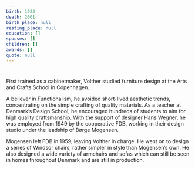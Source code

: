 ```yaml
---
birth: 1923
death: 2001
birth_place: null
resting_place: null
education: []
spouses: []
children: []
awards: []
quote: null
---
```


#

First trained as a cabinetmaker, Volther studied furniture design at the Arts and Crafts School in Copenhagen.

A believer in Functionalism, he avoided short-lived aesthetic trends, concentrating on the simple crafting of quality materials. As a teacher at Denmark’s Design School, he encouraged hundreds of students to aim for high quality craftsmanship. With the support of designer Hans Wegner, he was employed from 1949 by the cooperative FDB, working in their design studio under the leadship of Børge Mogensen.

Mogensen left FDB in 1959, leaving Volther in charge. He went on to design a series of Windsor chairs, rather simpler in style than Mogensen’s own. He also designed a wide variety of armchairs and sofas which can still be seen in homes throughout Denmark and are still in production.
